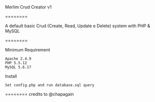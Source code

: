 Merlim Crud Creator v1

========

A default basic Crud (Create, Read, Update e Delete) system with PHP & MySQL 

========

Minimum Requirement

	Apache 2.4.9
	PHP 5.5.12
	MySQL 5.6.17


Install

	Set config.php and run database.sql query

========
	credits to @chapagain